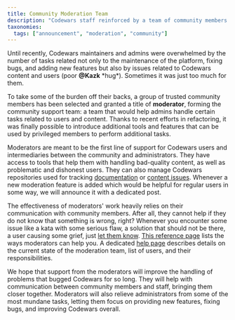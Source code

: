```yaml
---
title: Community Moderation Team
description: "Codewars staff reinforced by a team of community members!"
taxonomies:
  tags: ["announcement", "moderation", "community"]
---
```



Until recently, Codewars maintainers and admins were overwhelmed by the number of tasks related not only to the maintenance of the platform, fixing bugs, and adding new features but also by issues related to Codewars content and users (poor **@Kazk** \*hug\*). Sometimes it was just too much for them.

To take some of the burden off their backs, a group of trusted community members has been selected and granted a title of **moderator**, forming the community support team: a team that would help admins handle certain tasks related to users and content. Thanks to recent efforts in refactoring, it was finally possible to introduce additional tools and features that can be used by privileged members to perform additional tasks.

Moderators are meant to be the first line of support for Codewars users and intermediaries between the community and administrators. They have access to tools that help them with handling bad-quality content, as well as problematic and dishonest users. They can also manage Codewars repositories used for tracking [documentation](https://github.com/codewars/docs) or [content issues](https://github.com/codewars/content-issues/issues). Whenever a new moderation feature is added which would be helpful for regular users in some way, we will announce it with a dedicated post.

The effectiveness of moderators' work heavily relies on their communication with community members. After all, they cannot help if they do not know that something is wrong, right? Whenever you encounter some issue like a kata with some serious flaw, a solution that should not be there, a user causing some grief, just [let them know](https://docs.codewars.com/community/moderation/#how-to-get-in-touch). [This reference page](https://docs.codewars.com/community/moderation-tools/) lists the ways moderators can help you. A dedicated [help page](https://docs.codewars.com/community/moderation/#moderators) describes details on the current state of the moderation team, list of users, and their responsibilities.

We hope that support from the moderators will improve the handling of problems that bugged Codewars for so long. They will help with communication between community members and staff, bringing them closer together. Moderators will also relieve administrators from some of the most mundane tasks, letting them focus on providing new features, fixing bugs, and improving Codewars overall.
